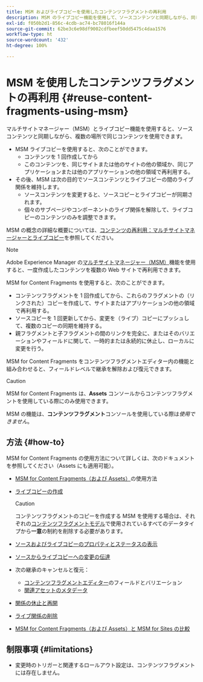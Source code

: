 ```yaml
---
title: MSM およびライブコピーを使用したコンテンツフラグメントの再利用
description: MSM のライブコピー機能を使用して、ソースコンテンツと同期しながら、同じまたは類似のコンテンツフラグメントコンテンツを複数の場所で使用する方法について説明します。
exl-id: f050b2d1-856c-4cdb-ac74-bc78016f144a
source-git-commit: 62be3c6e98df9002cdfbeef50dd5475c4daa1576
workflow-type: ht
source-wordcount: '432'
ht-degree: 100%

---
```


# MSM を使用したコンテンツフラグメントの再利用 {#reuse-content-fragments-using-msm}

マルチサイトマネージャー（MSM）とライブコピー機能を使用すると、ソースコンテンツと同期しながら、複数の場所で同じコンテンツを使用できます。

* MSM ライブコピーを使用すると、次のことができます。
   * コンテンツを 1 回作成してから
   * このコンテンツを、同じサイトまたは他のサイトの他の領域か、同じアプリケーションまたは他のアプリケーションの他の領域で再利用する。
* その後、MSM は次の目的でソースコンテンツとライブコピーの間のライブ関係を維持します。
   * ソースコンテンツを変更すると、ソースコピーとライブコピーが同期されます。
   * 個々のサブページやコンポーネントのライブ関係を解除して、ライブコピーのコンテンツのみを調整できます。

MSM の概念の詳細な概要については、[コンテンツの再利用：マルチサイトマネージャーとライブコピー](/help/sites-cloud/administering/msm/overview.md)を参照してください。

>[!NOTE]
>
>Adobe Experience Manager の[マルチサイトマネージャー（MSM）](/help/sites-cloud/administering/msm/overview.md)機能を使用すると、一度作成したコンテンツを複数の Web サイトで再利用できます。

MSM for Content Fragments を使用すると、次のことができます。

* コンテンツフラグメントを 1 回作成してから、これらのフラグメントの（リンクされた）コピーを作成して、サイトまたはアプリケーションの他の領域で再利用する。
* ソースコピーを 1 回更新してから、変更を（ライブ）コピーにプッシュして、複数のコピーの同期を維持する。
* 親フラグメントと子フラグメントの間のリンクを完全に、またはそのバリエーションやフィールドに関して、一時的または永続的に休止し、ローカルに変更を行う。

MSM for Content Fragments をコンテンツフラグメントエディター内の機能と組み合わせると、フィールドレベルで継承を解除および復元できます。

>[!CAUTION]
>
>MSM for Content Fragments は、**Assets** コンソールからコンテンツフラグメントを使用している際にのみ使用できます。
>
>MSM の機能は、**コンテンツフラグメント**&#x200B;コンソールを使用している際は&#x200B;*使用できません*。

## 方法 {#how-to}

MSM for Content Fragments の使用方法について詳しくは、次のドキュメントを参照してください（Assets にも適用可能）。

* [MSM for Content Fragments（および Assets）](/help/assets/reuse-assets-using-msm.md)の使用方法

* [ライブコピーの作成](/help/assets/reuse-assets-using-msm.md)

  >[!CAUTION]
  >
  >コンテンツフラグメントのコピーを作成する MSM を使用する場合は、それぞれの[コンテンツフラグメントモデル](/help/assets/content-fragments/content-fragments-models.md)で使用されているすべてのデータタイプから&#x200B;**一意**&#x200B;の制約を削除する必要があります。

* [ソースおよびライブコピーのプロパティとステータスの表示](/help/assets/reuse-assets-using-msm.md#properties)
* [ソースからライブコピーへの変更の伝達](/help/assets/reuse-assets-using-msm.md#rollout-sync)
* 次の継承のキャンセルと復元：
   * [コンテンツフラグメントエディター](/help/assets/content-fragments/content-fragments-variations.md#inheritance)のフィールドとバリエーション
   * [関連アセットのメタデータ](/help/assets/content-fragments/content-fragments-variations.md#canceling-reenabling-inheritance-individual-items)
* [関係の休止と再開](/help/assets/reuse-assets-using-msm.md#suspend-resume)
* [ライブ関係の削除](/help/assets/reuse-assets-using-msm.md#detach)
* [MSM for Content Fragments（および Assets）と MSM for Sites の比較](/help/assets/reuse-assets-using-msm.md#comparison)

## 制限事項 {#limitations}

* 変更時のトリガーと関連するロールアウト設定は、コンテンツフラグメントには存在しません。
